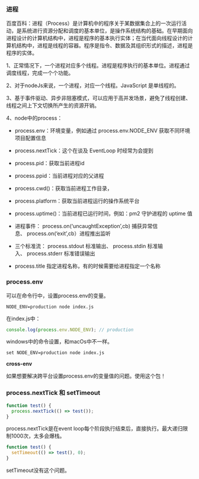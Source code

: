 ### 进程

百度百科：进程（Process）是计算机中的程序关于某数据集合上的一次运行活动，是系统进行资源分配和调度的基本单位，是操作系统结构的基础。在早期面向进程设计的计算机结构中，进程是程序的基本执行实体；在当代面向线程设计的计算机结构中，进程是线程的容器。程序是指令、数据及其组织形式的描述，进程是程序的实体。

1、正常情况下，一个进程对应多个线程。进程是程序执行的基本单位。进程通过调度线程，完成一个个功能。

2、对于nodeJs来说，一个进程，对应一个线程。JavaScript 是单线程的。

3、基于事件驱动、异步非阻塞模式，可以应用于高并发场景，避免了线程创建、线程之间上下文切换所产生的资源开销。

4、node中的process：

* process.env：环境变量，例如通过 process.env.NODE_ENV 获取不同环境项目配置信息

* process.nextTick：这个在谈及 EventLoop 时经常为会提到

* process.pid：获取当前进程id

* process.ppid：当前进程对应的父进程

* process.cwd()：获取当前进程工作目录，

* process.platform：获取当前进程运行的操作系统平台

* process.uptime()：当前进程已运行时间，例如：pm2 守护进程的 uptime 值

* 进程事件： process.on(‘uncaughtException’,cb) 捕获异常信息、 process.on(‘exit’,cb）进程推出监听

* 三个标准流： process.stdout 标准输出、 process.stdin 标准输入、 process.stderr 标准错误输出

* process.title 指定进程名称，有的时候需要给进程指定一个名称

### process.env

可以在命令行中，设置process.env的变量。

```
NODE_ENV=production node index.js
```

在index.js中：
```javascript
console.log(process.env.NODE_ENV); // production
```

windows中的命令设置，和macOs中不一样。
```
set NODE_ENV=production node index.js
```

**cross-env**

如果想要解决跨平台设置process.env的变量值的问题。使用这个包！



### process.nextTick 和 setTimeout

```javascript
function test() { 
  process.nextTick(() => test());
}
```
process.nextTick是在event loop每个阶段执行结束后，直接执行。最大递归限制1000次，太多会爆栈。

```javascript
function test() { 
  setTimeout(() => test(), 0);
}
```
setTimeout没有这个问题。

